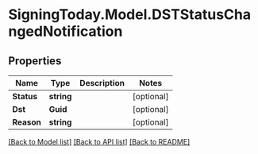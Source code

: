 
# SigningToday.Model.DSTStatusChangedNotification

## Properties

Name | Type | Description | Notes
------------ | ------------- | ------------- | -------------
**Status** | **string** |  | [optional] 
**Dst** | **Guid** |  | [optional] 
**Reason** | **string** |  | [optional] 

[[Back to Model list]](../README.md#documentation-for-models)
[[Back to API list]](../README.md#documentation-for-api-endpoints)
[[Back to README]](../README.md)

